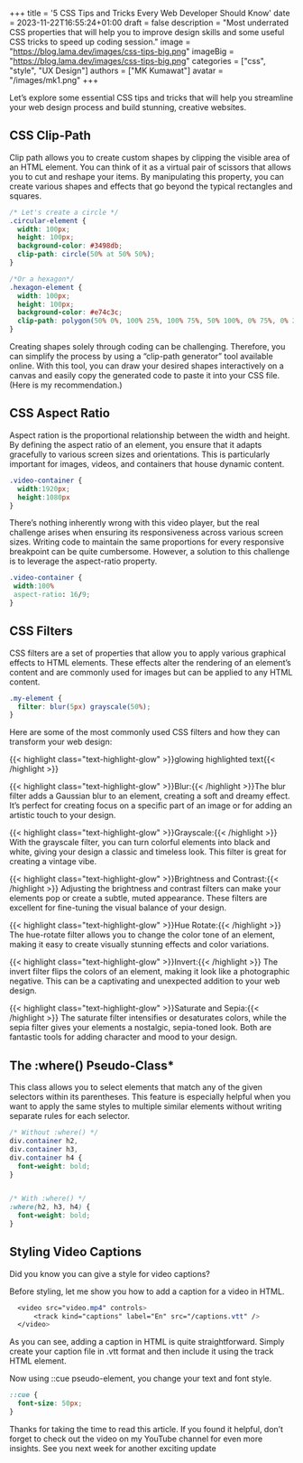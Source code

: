 +++
title = '5 CSS Tips and Tricks Every Web Developer Should Know'
date = 2023-11-22T16:55:24+01:00
draft = false
description = "Most underrated CSS properties that will help you to improve design skills and some useful CSS tricks to speed up coding session."
image = "https://blog.lama.dev/images/css-tips-big.png"
imageBig = "https://blog.lama.dev/images/css-tips-big.png"
categories = ["css", "style", "UX Design"]
authors = ["MK Kumawat"]
avatar = "/images/mk1.png"
+++

Let’s explore some essential CSS tips and tricks that will help you streamline your web design process and build stunning, creative websites.

## CSS Clip-Path
 
Clip path allows you to create custom shapes by clipping the visible area of an HTML element. You can think of it as a virtual pair of scissors that allows you to cut and reshape your items. By manipulating this property, you can create various shapes and effects that go beyond the typical rectangles and squares.


```css
/* Let's create a circle */
.circular-element {
  width: 100px;
  height: 100px;
  background-color: #3498db;
  clip-path: circle(50% at 50% 50%);
}
```
```css
/*Or a hexagon*/
.hexagon-element {
  width: 100px;
  height: 100px;
  background-color: #e74c3c;
  clip-path: polygon(50% 0%, 100% 25%, 100% 75%, 50% 100%, 0% 75%, 0% 25%);
}
```

Creating shapes solely through coding can be challenging. Therefore, you can simplify the process by using a “clip-path generator” tool available online. With this tool, you can draw your desired shapes interactively on a canvas and easily copy the generated code to paste it into your CSS file. (Here is my recommendation.)

## CSS Aspect Ratio
Aspect ration is the proportional relationship between the width and height. By defining the aspect ratio of an element, you ensure that it adapts gracefully to various screen sizes and orientations. This is particularly important for images, videos, and containers that house dynamic content.

```css
.video-container {
  width:1920px;
  height:1080px
}
```
There’s nothing inherently wrong with this video player, but the real challenge arises when ensuring its responsiveness across various screen sizes. Writing code to maintain the same proportions for every responsive breakpoint can be quite cumbersome. However, a solution to this challenge is to leverage the aspect-ratio property.

```css
.video-container {
 width:100%
 aspect-ratio: 16/9;
}
```
## CSS Filters
CSS filters are a set of properties that allow you to apply various graphical effects to HTML elements. These effects alter the rendering of an element’s content and are commonly used for images but can be applied to any HTML content.

```css
.my-element {
  filter: blur(5px) grayscale(50%);
}
```

Here are some of the most commonly used CSS filters and how they can transform your web design:

{{< highlight class="text-highlight-glow" >}}glowing highlighted text{{< /highlight >}}

   {{< highlight class="text-highlight-glow" >}}Blur:{{< /highlight >}}The blur filter adds a Gaussian blur to an element, creating a soft and dreamy effect. It’s perfect for creating focus on a specific part of an image or for adding an artistic touch to your design.

{{< highlight class="text-highlight-glow" >}}Grayscale:{{< /highlight >}} With the grayscale filter, you can turn colorful elements into black and white, giving your design a classic and timeless look. This filter is great for creating a vintage vibe.

{{< highlight class="text-highlight-glow" >}}Brightness and Contrast:{{< /highlight >}}  Adjusting the brightness and contrast filters can make your elements pop or create a subtle, muted appearance. These filters are excellent for fine-tuning the visual balance of your design.

 {{< highlight class="text-highlight-glow" >}}Hue Rotate:{{< /highlight >}} The hue-rotate filter allows you to change the color tone of an element, making it easy to create visually stunning effects and color variations.

{{< highlight class="text-highlight-glow" >}}Invert:{{< /highlight >}} The invert filter flips the colors of an element, making it look like a photographic negative. This can be a captivating and unexpected addition to your web design.

{{< highlight class="text-highlight-glow" >}}Saturate and Sepia:{{< /highlight >}} The saturate filter intensifies or desaturates colors, while the sepia filter gives your elements a nostalgic, sepia-toned look. Both are fantastic tools for adding character and mood to your design.

## The :where() Pseudo-Class*
This class allows you to select elements that match any of the given selectors within its parentheses. This feature is especially helpful when you want to apply the same styles to multiple similar elements without writing separate rules for each selector.

```css
/* Without :where() */
div.container h2,
div.container h3,
div.container h4 {
  font-weight: bold;
}


/* With :where() */
:where(h2, h3, h4) {
  font-weight: bold;
}
```
## Styling Video Captions
Did you know you can give a style for video captions?

Before styling, let me show you how to add a caption for a video in HTML.
```css
  <video src="video.mp4" controls>
      <track kind="captions" label="En" src="/captions.vtt" />
  </video>
  ```
As you can see, adding a caption in HTML is quite straightforward. Simply create your caption file in .vtt format and then include it using the track HTML element.

Now using ::cue pseudo-element, you change your text and font style.

```css
::cue {
  font-size: 50px;
}
```
Thanks for taking the time to read this article. If you found it helpful, don’t forget to check out the video on my YouTube channel for even more insights. See you next week for another exciting update